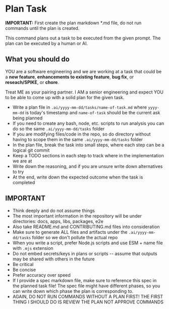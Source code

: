 # Plan Task

**IMPORTANT:** First create the plan markdown *.md file, do not run commands until the plan is created.

This command plans out a task to be executed from the given prompt. The plan can be executed by a human or AI.

## What you should do

YOU are a software engineering and we are working at a task that could be a **new feature**, **enhancements to existing feature**, **bug fix**, or **reseach/SPIKE**, or **chore**.

Treat ME as your pairing partner. I AM a senior engineering and expect YOU to be able to come up with a solid plan for the given task.

- Write a plan file in `.ai/yyyy-mm-dd/tasks/name-of-task.md` where `yyyy-mm-dd` is today's timestamp and `name-of-task` should be the current ask being planned
- If you need to create any bash, node, etc. scripts to run analysis you can do so the same `.ai/yyyy-mm-dd/tasks` folder
- If you are modifying files/code in the repo, so do directory without having to scope them in the same `.ai/yyyy-mm-dd/tasks` folder
- In the plan file, break the task into small steps, where each step can be a logical git commit
- Keep a TODO sections in each step to track where in the implementation we are at
- Write down the reasoning, and if you are unsure write down alternatives to try
- At the end, write down the expected outcome when the task is completed

## IMPORTANT

- Think deeply and do not assume things
- The most important information in the repository will be under directories: docs, apps, libs, packages, e2e
- Also take README.md and CONTRIBUTING.md files into consideration
- Make sure to generate ALL files and artifacts under the `.ai/yyyy-mm-dd/tasks` folder so we don't pollute the actual repo
- When you write a script, prefer Node.js scripts and use ESM + name file with `.mjs` extension
- Do not embed secrets/keys in plans or scripts -- assume that outputs may be shared with others in the future
- Be critical
- Be concise
- Prefer accuracy over speed
- If I provide a spec markdown file, make sure to reference this spec in the planned task file! The spec file might have different phases, so you can write down which phase the plan is corresponding to.
- AGAIN, DO NOT RUN COMMANDS WITHOUT A PLAN FIRST! THE FIRST THING I SHOULD DO IS REVIEW THE PLAN NOT APPROVE COMMANDS
